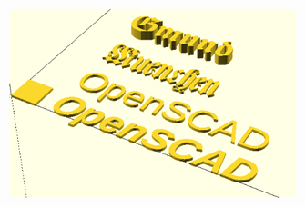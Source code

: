 ![image](https://github.com/frankyhub/openscad-Beispiele/blob/master/010%20Textbeispiele/010%20Textbeispiele.png)
